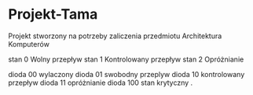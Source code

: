 # Projekt-Tama
Projekt stworzony na potrzeby zaliczenia przedmiotu Architektura Komputerów

stan 0 Wolny przepływ
stan 1 Kontrolowany przepływ
stan 2 Opróżnianie

dioda 00 wylaczony
dioda 01 swobodny przeplyw
dioda 10 kontrolowany przepływ
dioda 11 opróżnianie
dioda 100 stan krytyczny
.
